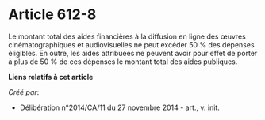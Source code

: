 # Article 612-8

Le montant total des aides financières à la diffusion en ligne des œuvres cinématographiques et audiovisuelles ne peut
excéder 50 % des dépenses éligibles. En outre, les aides attribuées ne peuvent avoir pour effet de porter à plus de 50 % de
ces dépenses le montant total des aides publiques.

**Liens relatifs à cet article**

_Créé par_:

  - Délibération n°2014/CA/11 du 27 novembre 2014 - art., v. init.
